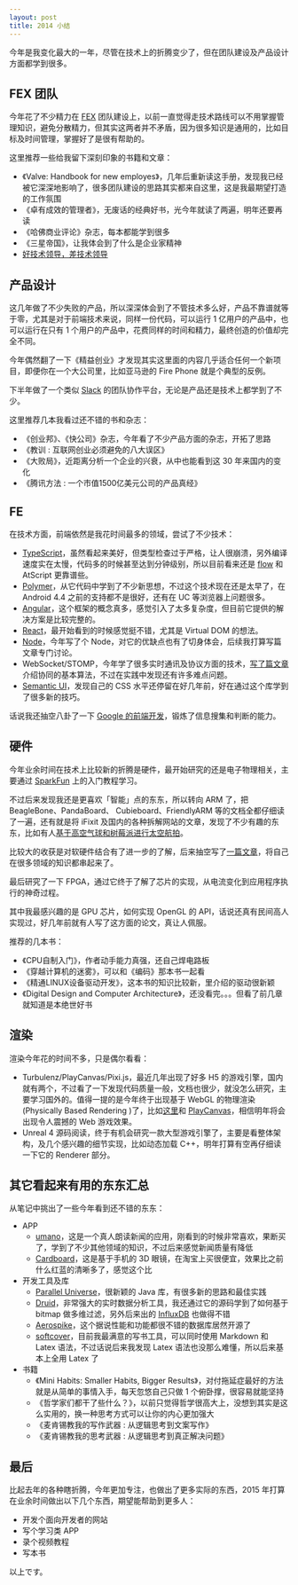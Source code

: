 ```yaml
---
layout: post
title: 2014 小结
---
```


今年是我变化最大的一年，尽管在技术上的折腾变少了，但在团队建设及产品设计方面都学到很多。

## FEX 团队

今年花了不少精力在 [FEX](http://fex.baidu.com) 团队建设上，以前一直觉得走技术路线可以不用掌握管理知识，避免分散精力，但其实这两者并不矛盾，因为很多知识是通用的，比如目标及时间管理，掌握好了是很有帮助的。

这里推荐一些给我留下深刻印象的书籍和文章：

* 《Valve: Handbook for new employes》，几年后重新读这手册，发现我已经被它深深地影响了，很多团队建设的思路其实都来自这里，这是我最期望打造的工作氛围
* 《卓有成效的管理者》，无废话的经典好书，光今年就读了两遍，明年还要再读
* 《哈佛商业评论》杂志，每本都能学到很多
* 《三星帝国》，让我体会到了什么是企业家精神
* [好技术领导，差技术领导](http://blog.jobbole.com/58681/)

## 产品设计

这几年做了不少失败的产品，所以深深体会到了不管技术多么好，产品不靠谱就等于零，尤其是对于前端技术来说，同样一份代码，可以运行 1 亿用户的产品中，也可以运行在只有 1 个用户的产品中，花费同样的时间和精力，最终创造的价值却完全不同。

今年偶然翻了一下《精益创业》才发现其实这里面的内容几乎适合任何一个新项目，即便你在一个大公司里，比如亚马逊的 Fire Phone 就是个典型的反例。

下半年做了一个类似 [Slack](http://slack.com) 的团队协作平台，无论是产品还是技术上都学到了不少。

这里推荐几本我看过还不错的书和杂志：

* 《创业邦》、《快公司》杂志，今年看了不少产品方面的杂志，开拓了思路
* 《教训 : 互联网创业必须避免的八大误区》
* 《大败局》，近距离分析一个企业的兴衰，从中也能看到这 30 年来国内的变化
* 《腾讯方法 : 一个市值1500亿美元公司的产品真经》

## FE

在技术方面，前端依然是我花时间最多的领域，尝试了不少技术：

* [TypeScript](http://www.typescriptlang.org/)，虽然看起来美好，但类型检查过于严格，让人很崩溃，另外编译速度实在太慢，代码多的时候甚至达到分钟级别，所以目前看来还是 [flow](http://flowtype.org/) 和 AtScript 更靠谱些。
* [Polymer](https://www.polymer-project.org/)，从它代码中学到了不少新思想，不过这个技术现在还是太早了，在 Android 4.4 之前的支持都不是很好，还有在 UC 等浏览器上问题很多。
* [Angular](https://angularjs.org/)，这个框架的概念真多，感觉引入了太多复杂度，但目前它提供的解决方案是比较完整的。
* [React](http://facebook.github.io/react/)，最开始看到的时候感觉挺不错，尤其是 Virtual DOM 的想法。
* [Node](http://nodejs.org)，今年写了个 Node，对它的优缺点也有了切身体会，后续我打算写篇文章专门讨论。
* WebSocket/STOMP，今年学了很多实时通讯及协议方面的技术，[写了篇文章](http://fex.baidu.com/blog/2014/04/realtime-collaboration/)介绍协同的基本算法，不过在实践中发现还有许多难点问题。
* [Semantic UI](http://semantic-ui.com/)，发现自己的 CSS 水平还停留在好几年前，好在通过这个库学到了很多新的技巧。

话说我还抽空八卦了一下 [Google 的前端开发](http://fex.baidu.com/blog/2014/03/G-ossip/)，锻炼了信息搜集和判断的能力。

## 硬件

今年业余时间在技术上比较新的折腾是硬件，最开始研究的还是电子物理相关，主要通过 [SparkFun](https://www.sparkfun.com/) 上的入门教程学习。

不过后来发现我还是更喜欢「智能」点的东东，所以转向 ARM 了，把 BeagleBone、PandaBoard、 Cubieboard、FriendlyARM 等的文档全都仔细读了一遍，还有就是将 iFixit 及国内的各种拆解网站的文章，发现了不少有趣的东东，比如有人[基于高空气球和树莓派进行太空航拍](http://www.daveakerman.com/)。

比较大的收获是对软硬件结合有了进一步的了解，后来抽空写了[一篇文章](http://fex.baidu.com/blog/2014/05/what-happen/)，将自己在很多领域的知识都串起来了。

最后研究了一下 FPGA，通过它终于了解了芯片的实现，从电流变化到应用程序执行的神奇过程。

其中我最感兴趣的是 GPU 芯片，如何实现 OpenGL 的 API，话说还真有民间高人实现过，好几年前就有人写了这方面的论文，真让人佩服。

推荐的几本书：

* 《CPU自制入门》，作者动手能力真强，还自己焊电路板
* 《穿越计算机的迷雾》，可以和《编码》那本书一起看
* 《精通LINUX设备驱动开发》，这本书的知识比较新，里介绍的驱动很新颖
* 《Digital Design and Computer Architecture》，还没看完。。。但看了前几章就知道是本绝世好书

## 渲染

渲染今年花的时间不多，只是偶尔看看：

* Turbulenz/PlayCanvas/Pixi.js，最近几年出现了好多 H5 的游戏引擎，国内就有两个，不过看了一下发现代码质量一般，文档也很少，就没怎么研究，主要学习国外的。值得一提的是今年终于出现基于 WebGL 的物理渲染(Physically Based Rendering )了，比如[这里](https://labs.sketchfab.com/siggraph2014/)和 [PlayCanvas](blog.playcanvas.com/physically-based-rendering-comes-to-webgl/)，相信明年将会出现令人震撼的 Web 游戏效果。
* Unreal 4 源码阅读，终于有机会研究一款大型游戏引擎了，主要是看整体架构，及几个感兴趣的细节实现，比如动态加载 C++，明年打算有空再仔细读一下它的 Renderer 部分。

## 其它看起来有用的东东汇总

从笔记中挑出了一些今年看到还不错的东东：

* APP
    + [umano](https://umano.me/)，这是一个真人朗读新闻的应用，刚看到的时候非常喜欢，果断买了，学到了不少其他领域的知识，不过后来感觉新闻质量有降低
    + [Cardboard](https://play.google.com/store/apps/details?id=com.google.samples.apps.cardboarddemo&hl=en)，这是基于手机的 3D 眼镜，在淘宝上买很便宜，效果比之前什么红蓝的清晰多了，感觉这个比
* 开发工具及库
    + [Parallel Universe](http://www.paralleluniverse.co/)，很新颖的 Java 库，有很多新的思路和最佳实践
    + [Druid](http://druid.io/)，非常强大的实时数据分析工具，我还通过它的源码学到了如何基于 bitmap 做多维过滤，另外后来出的 [InfluxDB](http://influxdb.com/) 也做得不错
    + [Aerospike](http://www.aerospike.com/)，这个据说性能和功能都很不错的数据库居然开源了
    + [softcover](https://www.softcover.io/)，目前我最满意的写书工具，可以同时使用 Markdown 和 Latex 语法，不过话说后来我发现 Latex 语法也没那么难懂，所以后来基本上全用 Latex 了
* 书籍
    + 《Mini Habits: Smaller Habits, Bigger Results》，对付拖延症最好的方法就是从简单的事情入手，每天忽悠自己只做 1 个俯卧撑，很容易就能坚持
    * 《哲学家们都干了些什么？》，以前只觉得哲学很高大上，没想到其实是这么实用的，换一种思考方式可以让你的内心更加强大
    * 《麦肯锡教我的写作武器 : 从逻辑思考到文案写作》
    * 《麦肯锡教我的思考武器 : 从逻辑思考到真正解决问题》

## 最后

比起去年的各种瞎折腾，今年更加专注，也做出了更多实际的东西，2015 年打算在业余时间做出以下几个东西，期望能帮助到更多人：

* 开发个面向开发者的网站
* 写个学习类 APP
* 录个视频教程
* 写本书

以上です。